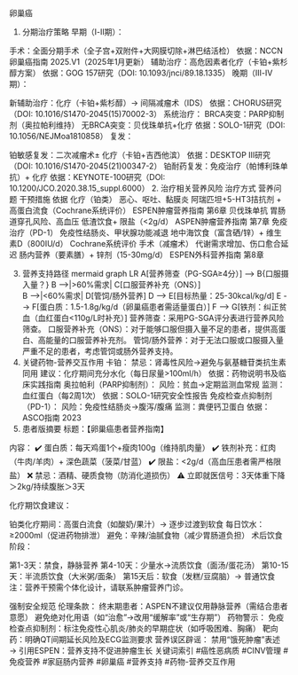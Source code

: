 卵巢癌
1. 分期治疗策略
早期（Ⅰ-Ⅱ期）：

手术：全面分期手术（全子宫+双附件+大网膜切除+淋巴结活检）
依据：NCCN卵巢癌指南 2025.V1（2025年1月更新）
辅助治疗：高危因素者化疗（卡铂+紫杉醇方案）
依据：GOG 157研究（DOI: 10.1093/jnci/89.18.1335）
晚期（Ⅲ-Ⅳ期）：

新辅助治疗：化疗（卡铂+紫杉醇）→ 间隔减瘤术（IDS）
依据：CHORUS研究（DOI: 10.1016/S1470-2045(15)70002-3）
系统治疗：
BRCA突变：PARP抑制剂（奥拉帕利维持）
无BRCA突变：贝伐珠单抗+化疗
依据：SOLO-1研究（DOI: 10.1056/NEJMoa1810858）
复发：

铂敏感复发：二次减瘤术± 化疗（卡铂+吉西他滨）
依据：DESKTOP III研究（DOI: 10.1016/S1470-2045(21)00347-2）
铂耐药复发：免疫治疗（帕博利珠单抗）+ 化疗
依据：KEYNOTE-100研究（DOI: 10.1200/JCO.2020.38.15_suppl.6000）
2. 治疗相关营养风险
治疗方式	营养问题	干预措施	依据
化疗（铂类）	恶心、呕吐、黏膜炎	阿瑞匹坦+5-HT3拮抗剂 + 高蛋白流食（Cochrane系统评价）	ESPEN肿瘤营养指南 第6章
贝伐珠单抗	胃肠道穿孔风险、高血压	低渣饮食+ 限盐（<2g/d）	ASPEN肿瘤营养指南 第7章
免疫治疗（PD-1）	免疫性结肠炎、甲状腺功能减退	地中海饮食（富含硒/锌）+ 维生素D（800IU/d）	Cochrane系统评价
手术（减瘤术）	代谢需求增加、伤口愈合延迟	肠内营养（要素膳）+ 锌剂（15-30mg/d）	ESPEN外科营养指南 第8章

3. 营养支持路径
mermaid
graph LR
A[营养筛查（PG-SGA≥4分）] --> B{口服摄入量？}
B -->|>60%需求| C[口服营养补充（ONS）]  
B -->|<60%需求| D[管饲/肠外营养]
D --> E[目标热量：25-30kcal/kg/d]
E --> F[蛋白质：1.5-1.8g/kg/d（卵巢癌患者需适量蛋白）]
F --> G[铁剂：纠正贫血（血红蛋白<110g/L时补充）]
营养筛查：采用PG-SGA评分表进行营养风险筛查。
口服营养补充（ONS）：对于能够口服但摄入量不足的患者，提供高蛋白、高能量的口服营养补充剂。
管饲/肠外营养：对于无法口服或口服摄入量严重不足的患者，考虑管饲或肠外营养支持。
4. 关键药物-营养交互作用
卡铂：
禁忌：肾毒性风险→避免与氨基糖苷类抗生素同用
建议：化疗期间充分水化（每日尿量>100ml/h）
依据：药物说明书及临床实践指南
奥拉帕利（PARP抑制剂）：
风险：贫血→定期监测血常规
监测：血红蛋白（每2周1次）
依据：SOLO-1研究安全性报告
免疫检查点抑制剂（PD-1）：
风险：免疫性结肠炎→腹泻/腹痛
监测：粪便钙卫蛋白
依据：ASCO指南 2023
5. 患者版摘要
标题：【卵巢癌患者营养指南】

内容：
✔️ 蛋白质：每天鸡蛋1个+瘦肉100g（维持肌肉量）
✔️ 铁剂补充：红肉（牛肉/羊肉）+ 深色蔬菜（菠菜/甘蓝）
✔️ 限盐：<2g/d（高血压患者需严格限盐）
❌ 禁忌：酒精、硬质食物（防消化道损伤）
⚠️ 立即就医信号：3天体重下降＞2kg/持续腹胀＞3天

化疗期饮食建议：

铂类化疗期间：高蛋白流食（如酸奶/果汁）→ 逐步过渡到软食
每日饮水：≥2000ml（促进药物排泄）
避免：辛辣/油腻食物（减少胃肠道负担）
术后饮食阶段：

第1-3天：禁食，静脉营养
第4-10天：少量水→流质饮食（面汤/蛋花汤）
第10-15天：半流质饮食（大米粥/面条）
第15天后：软食（发糕/豆腐脑）→ 普通饮食
注：营养干预需个体化设计，请联系肿瘤营养门诊。

强制安全规范
伦理条款：
终末期患者：ASPEN不建议仅用静脉营养（需结合患者意愿）
避免绝对化用语（如“治愈”→改用“缓解率”或“生存期”）
药物警示：
免疫检查点抑制剂：标注免疫性心肌炎/肺炎的早期症状（如呼吸困难、胸痛）
靶向药：明确QT间期延长风险及ECG监测要求
营养误区辟谣：
禁用“饿死肿瘤”表述 → 引用ESPEN：营养支持不促进肿瘤生长
关键词索引
#癌性恶病质 #CINV管理 #免疫营养 #家庭肠内营养 #卵巢癌 #营养支持 #药物-营养交互作用